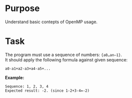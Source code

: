 # Purpose
Understand basic contepts of OpenMP usage.

# Task
The program must use a sequence of numbers: `{a0…an–1}`. <br/>
It should apply the following formula against given sequence:
```
a0-а1+a2-а3+a4-а5+...
```
<b>Example:</b>
```
Sequence: 1, 2, 3, 4
Expected result: -2. (since 1-2+3-4=-2)
```

